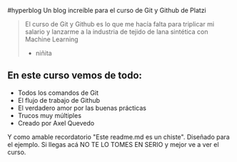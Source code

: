 #hyperblog
Un blog increíble para el curso de Git y Github de Platzi
> El curso de Git y Github es lo que me hacía falta para triplicar mi salario y lanzarme a la industria de tejido de lana sintética con Machine Learning 
> - niñita


## En este curso vemos de todo:
* Todos los comandos de Git
* El flujo de trabajo de Github
* El verdadero amor por las buenas prácticas
* Trucos muy múltiples
* Creado por Axel Quevedo

Y como amable recordatorio "Este readme.md es un chiste". Diseñado para el ejemplo. Si llegas acá NO TE LO TOMES EN SERIO y mejor ve a ver el curso.
